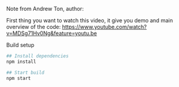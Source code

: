 Note from Andrew Ton, author:

First thing you want to watch this video, it give you demo and main overview of the code: https://www.youtube.com/watch?v=MDSg71Hv0Ng&feature=youtu.be


Build setup

```bash
## Install dependencies 
npm install

## Start build
npm start
```
